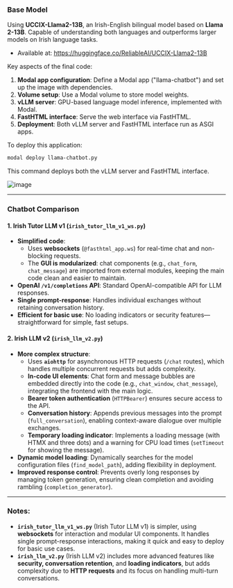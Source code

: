 ### Base Model

Using **UCCIX-Llama2-13B**, an Irish-English bilingual model based on **Llama 2-13B**. Capable of understanding both languages and outperforms larger models on Irish language tasks.

- Available at: https://huggingface.co/ReliableAI/UCCIX-Llama2-13B

Key aspects of the final code:

1. **Modal app configuration**: Define a Modal app ("llama-chatbot") and set up the image with dependencies.
2. **Volume setup**: Use a Modal volume to store model weights.
3. **vLLM server**: GPU-based language model inference, implemented with Modal.
4. **FastHTML interface**: Serve the web interface via FastHTML.
5. **Deployment**: Both vLLM server and FastHTML interface run as ASGI apps.

To deploy this application:

```bash
modal deploy llama-chatbot.py
```

This command deploys both the vLLM server and FastHTML interface.

![image](https://github.com/user-attachments/assets/d9201394-cf3d-424b-9f84-5d9d5caf69a7)


---

### Chatbot Comparison

#### 1. **Irish Tutor LLM v1** (`irish_tutor_llm_v1_ws.py`)
- **Simplified code**:
  - Uses **websockets** (`@fasthtml_app.ws`) for real-time chat and non-blocking requests.
  - The **GUI is modularized**: chat components (e.g., `chat_form`, `chat_message`) are imported from external modules, keeping the main code clean and easier to maintain.
- **OpenAI `/v1/completions` API**: Standard OpenAI-compatible API for LLM responses.
- **Single prompt-response**: Handles individual exchanges without retaining conversation history.
- **Efficient for basic use**: No loading indicators or security features—straightforward for simple, fast setups.

#### 2. **Irish LLM v2** (`irish_llm_v2.py`)
- **More complex structure**:
  - Uses **`aiohttp`** for asynchronous HTTP requests (`/chat` routes), which handles multiple concurrent requests but adds complexity.
  - **In-code UI elements**: Chat form and message bubbles are embedded directly into the code (e.g., `chat_window`, `chat_message`), integrating the frontend with the main logic.
  - **Bearer token authentication** (`HTTPBearer`) ensures secure access to the API.
  - **Conversation history**: Appends previous messages into the prompt (`full_conversation`), enabling context-aware dialogue over multiple exchanges.
  - **Temporary loading indicator**: Implements a loading message (with HTMX and three dots) and a warning for CPU load times (`setTimeout` for showing the message).
- **Dynamic model loading**: Dynamically searches for the model configuration files (`find_model_path`), adding flexibility in deployment.
- **Improved response control**: Prevents overly long responses by managing token generation, ensuring clean completion and avoiding rambling (`completion_generator`).

---

### Notes:
- **`irish_tutor_llm_v1_ws.py`** (Irish Tutor LLM v1) is simpler, using **websockets** for interaction and modular UI components. It handles single prompt-response interactions, making it quick and easy to deploy for basic use cases.
- **`irish_llm_v2.py`** (Irish LLM v2) includes more advanced features like **security, conversation retention**, and **loading indicators**, but adds complexity due to **HTTP requests** and its focus on handling multi-turn conversations.
